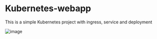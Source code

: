 # Kubernetes-webapp

This is a simple Kubernetes project with ingress, service and deployment

![image](https://github.com/Chethankm21/Kubernetes-webapp/assets/96200923/5c096dd7-cd8a-45e0-87ba-a1ebb69daaad)

